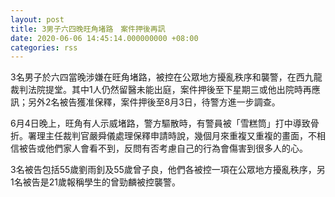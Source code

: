 ```yaml
---
layout: post
title: 3男子六四晚旺角堵路　案件押後再訊
date: 2020-06-06 14:45:14.000000000 +08:00
categories: rss
---
```


3名男子於六四當晚涉嫌在旺角堵路，被控在公眾地方擾亂秩序和襲警，在西九龍裁判法院提堂。其中1人仍然留醫未能出庭，案件押後至下星期三或他出院時再應訊；另外2名被告獲准保釋，案件押後至8月3日，待警方進一步調查。

6月4日晚上，旺角有人示威堵路，警方驅散時，有警員被「雪糕筒」打中導致骨折。署理主任裁判官嚴舜儀處理保釋申請時說，幾個月來重複又重複的畫面，不相信被告或他們家人會看不到，反問有否考慮自己的行為會傷害到很多人的心。

3名被告包括55歲劉雨釗及55歲曾子良，他們各被控一項在公眾地方擾亂秩序，另1名被告是21歲報稱學生的曾勁麟被控襲警。
